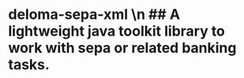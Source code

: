 # deloma-sepa-xml \n ## A lightweight java toolkit library to work with sepa or related banking tasks.
